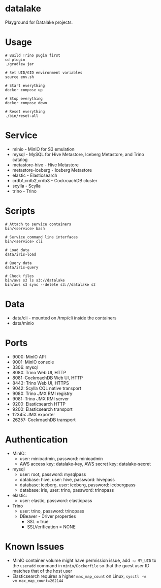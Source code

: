datalake
========

Playground for Datalake projects.

# Usage

```
# Build Trino pugin first
cd plugin
./gradlew jar

# Set UID/GID environment variables
source env.sh

# Start everything
docker compose up

# Stop everything
docker compose down

# Reset everything
./bin/reset-all
```

# Service
- minio - MinIO for S3 emulation
- mysql - MySQL for Hive Metastore, Iceberg Metastore, and Trino catalog
- metastore-hive - Hive Metastore
- metastore-iceberg - Iceberg Metastore
- elastic - Elasticsearch
- crdb1,crdb2,crdb3 - CockroachDB cluster
- scylla - Scylla
- trino - Trino

# Scripts

```
# Attach to service containers
bin/<service> bash

# Service command line interfaces
bin/<service> cli

# Load data
data/iris-load

# Query data
data/iris-query

# Check files
bin/aws s3 ls s3://datalake
bin/aws s3 sync --delete s3://datalake s3
```

# Data

- data/cli - mounted on /tmp/cli inside the containers
- data/minio

# Ports

- 9000: MinIO API
- 9001: MinIO console
- 3306: mysql
- 8080: Trino Web UI, HTTP
- 8081: CockroachDB Web UI, HTTP
- 8443: Trino Web UI, HTTPS
- 9042: Scylla CQL native transport
- 9080: Trino JMX RMI registry
- 9081: Trino JMX RMI server
- 9200: Elasticsearch HTTP
- 9200: Elasticsearch transport
- 12345: JMX exporter
- 26257: CockroachDB transport

# Authentication

- MinIO:
    - user: minioadmin, password: minioadmin
    - AWS access key: datalake-key, AWS secret key: datalake-secret
- mysql
    - user: root, password: mysqlpass
    - database: hive, user: hive, password: hivepass
    - database: iceberg, user: iceberg, password: icebergpass
    - database: iris, user: trino, password: trinopass
- elastic:
    - user: elastic, password: elasticpass
- Trino
    - user: trino, password: trinopass
    - DBeaver - Driver properties
        - SSL = true
        - SSLVerification = NONE

# Known Issues

- MinIO container volume might have permission issue, add `-u MY_UID` to the `useradd` command in `minio/Dockerfile` so that the guest user ID matches that of the host user
- Elasticsearch requires a higher `max_map_count` on Linux, `sysctl -w vm.max_map_count=262144`
